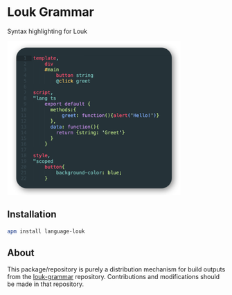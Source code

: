 # Louk Grammar
Syntax highlighting for Louk

<img width="400" src="assets/preview.png" alt="Syntax highlighting example" />

## Installation
```sh
apm install language-louk
```

## About
This package/repository is purely a distribution mechanism for build outputs from the [louk-grammar](https://github.com/agorischek/louk-grammar) repository. Contributions and modifications should be made in that repository.


